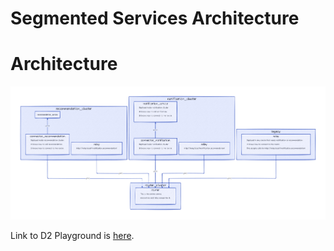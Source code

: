 # Segmented Services Architecture

# Architecture

![Architecture](./static/arch.png)

Link to D2 Playground is [here](https://play.d2lang.com/?script=tJQxD9owEIV3_4ondS1hR1UXOrQbQuzIcg5i1diRfZRGkP9e4SRtHCUkVcsW2e983727iyflLheyuWTt7FGZa2DyG9wFMLgL5H9oRc0d8AGWpN-AXbkydGIB1EIAyllLip0_pvFdHP0sjbTt0eOSx0PgC5XGVZRD26BzGiRHC5aJVv6N8d26W0DhbmAHJY0ZxExrG8LnJxcE767x5af00VXhychqBrlgLjfrdZRmxilp1nfrWJ-0itqPKU89zDDmLj6tXjj49XDYiVqIfpa0Z8nNoGMLne8_scz3fsTfuZ5a8qfw_otvxZ-HGnM07VIKG3v0_gmqhTB0lqrqdnU-W88pSFt15oALybBEeUjNc_4fN6pVHwodIJWikkMcmICT8__FgibT4LcVz2a8iEw6RFxFlr00aJv7m3vbdThA2ryxuF-q5mxAM_ozzab2GavPSAvIOvbzbr8d3fJsfOzmnppCa2p6EbzfTXAsimxHdJn4VwAAAP__&theme=0&sketch=1&layout=elk&).